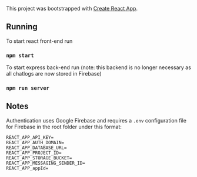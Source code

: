 This project was bootstrapped with [Create React App](https://github.com/facebook/create-react-app).

## Running

To start react front-end run
### `npm start`

To start express back-end run (note: this backend is no longer necessary as all chatlogs are now stored in Firebase)
### `npm run server`

## Notes
Authentication uses Google Firebase and requires a `.env` configuration file for Firebase in the root folder under this format: 
```
REACT_APP_API_KEY=
REACT_APP_AUTH_DOMAIN=
REACT_APP_DATABASE_URL=
REACT_APP_PROJECT_ID=
REACT_APP_STORAGE_BUCKET=
REACT_APP_MESSAGING_SENDER_ID=
REACT_APP_appId=
```
